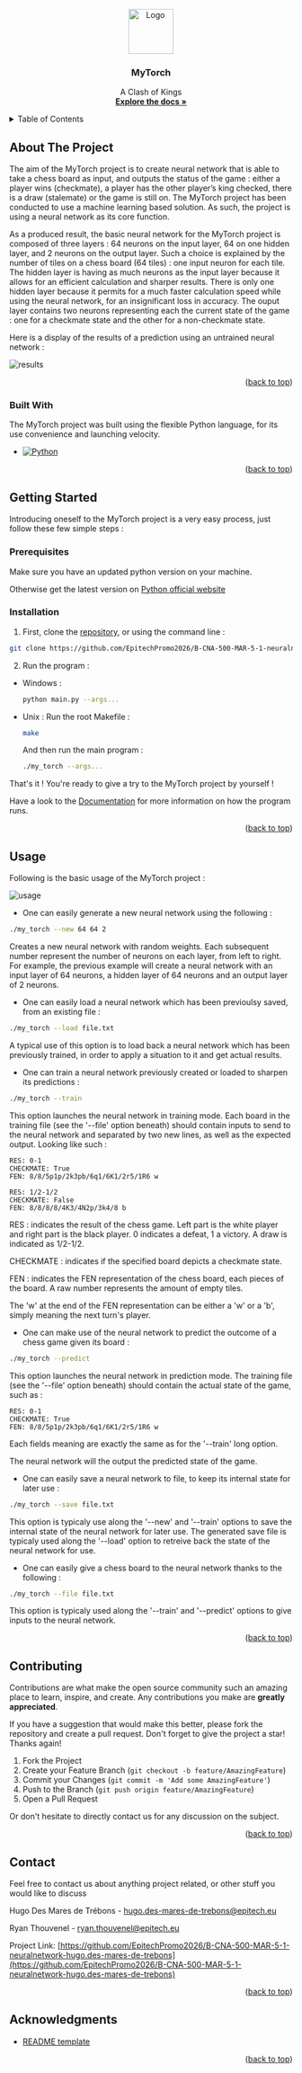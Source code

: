 <a name="readme-top"></a>



<div align="center">
  <a href="https://github.com/EpitechPromo2026/B-CNA-500-MAR-5-1-neuralnetwork-hugo.des-mares-de-trebons">
    <img src="docs/brain.jpg" alt="Logo" width="80" height="80">
  </a>

  <h3 align="center">MyTorch</h3>

  <p align="center">
    A Clash of Kings
    <br />
    <a href="https://github.com/EpitechPromo2026/B-CNA-500-MAR-5-1-neuralnetwork-hugo.des-mares-de-trebons"><strong>Explore the docs »</strong></a>  <!-- lien vers github page -->
    <br />
  </p>
</div>



<details>
  <summary>Table of Contents</summary>
  <ol>
    <li>
      <a href="#about-the-project">About The Project</a>
      <ul>
        <li><a href="#built-with">Built With</a></li>
      </ul>
    </li>
    <li>
      <a href="#getting-started">Getting Started</a>
      <ul>
        <li><a href="#prerequisites">Prerequisites</a></li>
        <li><a href="#installation">Installation</a></li>
      </ul>
    </li>
    <li><a href="#usage">Usage</a></li>
    <li><a href="#contributing">Contributing</a></li>
    <li><a href="#contact">Contact</a></li>
    <li><a href="#acknowledgments">Contributing</a></li>
  </ol>
</details>



## About The Project


The aim of the MyTorch project is to create neural network that is able to take a chess board as input, and outputs the status of the game :
either a player wins (checkmate), a player has the other player’s king checked, there is a draw (stalemate) or the game is still on.
The MyTorch project has been conducted to use a machine learning based solution. As such, the project is using a neural network as its core function.


As a produced result, the basic neural network for the MyTorch project is composed of three layers : 64 neurons on the input layer, 64 on one hidden layer, and 2 neurons on the output layer. Such a choice is explained by the number of tiles on a chess board (64 tiles) : one input neuron for each tile. The hidden layer is having as much neurons as the input layer because it allows for an efficient calculation and sharper results. There is only one hidden layer because it permits for a much faster calculation speed while using the neural network, for an insignificant loss in accuracy. The ouput layer contains two neurons representing each the current state of the game : one for a checkmate state and the other for a non-checkmate state.


Here is a display of the results of a prediction using an untrained neural network :

<img src="docs/results.png" alt="results">


<p align="right">(<a href="#readme-top">back to top</a>)</p>



### Built With

The MyTorch project was built using the flexible Python language, for its use convenience and launching velocity.

* [![Python][Python]][Python-url]

<p align="right">(<a href="#readme-top">back to top</a>)</p>



## Getting Started

Introducing oneself to the MyTorch project is a very easy process, just follow these few simple steps :

### Prerequisites

Make sure you have an updated python version on your machine.

Otherwise get the latest version on [Python official website](https://www.python.org/downloads/)


### Installation

1. First, clone the [repository](https://github.com/EpitechPromo2026/B-CNA-500-MAR-5-1-neuralnetwork-hugo.des-mares-de-trebons), or using the command line :
  ```sh
  git clone https://github.com/EpitechPromo2026/B-CNA-500-MAR-5-1-neuralnetwork-hugo.des-mares-de-trebons
  ```

2. Run the program :
  * Windows :
    ```sh
    python main.py --args...
    ```

  * Unix :
    Run the root Makefile :
    ```sh
    make
    ```
    And then run the main program :
    ```sh
    ./my_torch --args...
    ```


That's it ! You're ready to give a try to the MyTorch project by yourself !

Have a look to the [Documentation](https://github.com/EpitechPromo2026/B-CNA-500-MAR-5-1-neuralnetwork-hugo.des-mares-de-trebons?tab=readme-ov-file#usage) for more information on how the program runs.

<p align="right">(<a href="#readme-top">back to top</a>)</p>



## Usage

Following is the basic usage of the MyTorch project :


<img src="docs/usage.png" alt="usage">


* One can easily generate a new neural network using the following :
```sh
./my_torch --new 64 64 2
```

Creates a new neural network with random weights.
Each subsequent number represent the number of neurons on each layer, from left
to right. For example, the previous example will create a neural network with
an input layer of 64 neurons, a hidden layer of 64 neurons and an output layer of 2
neurons.


* One can easily load a neural network which has been previoulsy saved, from an existing file :
```sh
./my_torch --load file.txt
```
A typical use of this option is to load back a neural network which has been previously trained, in order to apply a situation to it and get actual results.


* One can train a neural network previously created or loaded to sharpen its predictions :
```sh
./my_torch --train
```
This option launches the neural network in training mode. Each board in the training file (see the '--file' option beneath) should contain inputs to send to the neural network and separated by two new lines, as well as the expected output. Looking like such :
```
RES: 0-1
CHECKMATE: True
FEN: 8/8/5p1p/2k3pb/6q1/6K1/2r5/1R6 w

RES: 1/2-1/2
CHECKMATE: False
FEN: 8/8/8/8/4K3/4N2p/3k4/8 b
```

RES : indicates the result of the chess game. Left part is the white player and right part is the black player. 0 indicates a defeat, 1 a victory. A draw is indicated as 1/2-1/2.

CHECKMATE : indicates if the specified board depicts a checkmate state.

FEN : indicates the FEN representation of the chess board, each pieces of the board. A raw number represents the amount of empty tiles.

The 'w' at the end of the FEN representation can be either a 'w' or a 'b', simply meaning the next turn's player.

* One can make use of the neural network to predict the outcome of a chess game given its board :
```sh
./my_torch --predict
```

This option launches the neural network in prediction mode. The training file (see the '--file' option beneath) should contain the actual state of the game, such as :
```
RES: 0-1
CHECKMATE: True
FEN: 8/8/5p1p/2k3pb/6q1/6K1/2r5/1R6 w
```

Each fields meaning are exactly the same as for the '--train' long option.

The neural network will the output the predicted state of the game.


* One can easily save a neural network to file, to keep its internal state for later use :
```sh
./my_torch --save file.txt
```

This option is typicaly use along the '--new' and '--train' options to save the internal state of the neural network for later use.
The generated save file is typicaly used along the '--load' option to retreive back the state of the neural network for use.


* One can easily give a chess board to the neural network thanks to the following :
```sh
./my_torch --file file.txt
```

This option is typicaly used along the '--train' and '--predict' options to give inputs to the neural network.



<p align="right">(<a href="#readme-top">back to top</a>)</p>




## Contributing

Contributions are what make the open source community such an amazing place to learn, inspire, and create. Any contributions you make are **greatly appreciated**.

If you have a suggestion that would make this better, please fork the repository and create a pull request.
Don't forget to give the project a star! Thanks again!

1. Fork the Project
2. Create your Feature Branch (`git checkout -b feature/AmazingFeature`)
3. Commit your Changes (`git commit -m 'Add some AmazingFeature'`)
4. Push to the Branch (`git push origin feature/AmazingFeature`)
5. Open a Pull Request


Or don't hesitate to directly contact us for any discussion on the subject.

<p align="right">(<a href="#readme-top">back to top</a>)</p>




## Contact

Feel free to contact us about anything project related, or other stuff you would like to discuss


Hugo Des Mares de Trébons - hugo.des-mares-de-trebons@epitech.eu

Ryan Thouvenel - ryan.thouvenel@epitech.eu



Project Link: [https://github.com/EpitechPromo2026/B-CNA-500-MAR-5-1-neuralnetwork-hugo.des-mares-de-trebons](https://github.com/EpitechPromo2026/B-CNA-500-MAR-5-1-neuralnetwork-hugo.des-mares-de-trebons)

<p align="right">(<a href="#readme-top">back to top</a>)</p>




## Acknowledgments


* [README template](https://github.com/othneildrew/Best-README-Template/tree/master)

<p align="right">(<a href="#readme-top">back to top</a>)</p>





[screenshot]: docs/network.svg

[Python]: https://img.shields.io/badge/python-3670A0?style=for-the-badge&logo=python&logoColor=ffdd54
[Python-url]: https://www.python.org/
